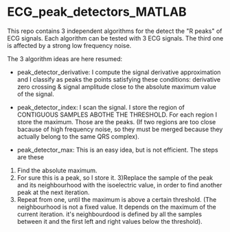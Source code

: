 # ECG_peak_detectors_MATLAB
This repo contains 3 independent algorithms for the detect the "R peaks" of ECG signals.
Each algorithm can be tested with 3 ECG signals. The third one is affected by a strong low frequency noise.

The 3 algorithm ideas are here resumed:

- peak_detector_derivative:
I compute the signal derivative approximation and I classify as peaks the points satisfying these conditions: 
derivative zero crossing & signal amplitude close to the absolute maximum value of the signal.

- peak_detector_index:
I scan the signal. I store the region of CONTIGUOUS SAMPLES ABOTHE THE
THRESHOLD. For each region I store the maximum. Those are the peaks.
(If two regions are too close bacause of high frequency noise, so they
must be merged because they actually belong to the same QRS complex).

- peak_detector_max:
This is an easy idea, but is not efficient.
The steps are these
1) Find the absolute maximum.
2) For sure this is a peak, so I store it.
3)Replace the sample of the peak and its neighbourhood with the
isoelectric value, in order to find another peak at the next iteration.
4) Repeat from one, until the maximum is above a certain threshold.
(The neighbourhood is not a fixed value. It depends on the maximum of the current iteration.
it's neighbourdood is defined by all the samples between it and the first left and right values
below the threshold).

